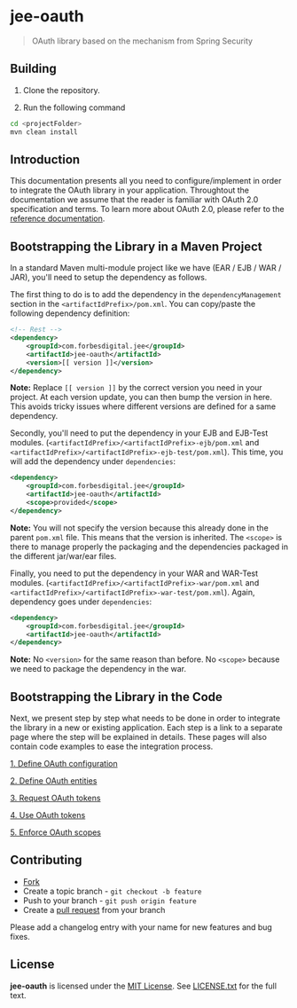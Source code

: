 # jee-oauth

> OAuth library based on the mechanism from Spring Security

## Building

1. Clone the repository.

2. Run the following command

```bash
cd <projectFolder>
mvn clean install
```

## Introduction

This documentation presents all you need to configure/implement in order to integrate the OAuth library in your application. Throughtout the documentation we assume that the reader is familiar with OAuth 2.0 specification and terms. To learn more about OAuth 2.0, please refer to the <a href="http://tools.ietf.org/html/rfc6749" target="_blank">reference documentation</a>.

## Bootstrapping the Library in a Maven Project

In a standard Maven multi-module project like we have (EAR / EJB / WAR / JAR), you'll need to setup the dependency as
follows.

The first thing to do is to add the dependency in the `dependencyManagement` section in the `<artifactIdPrefix>/pom.xml`.
You can copy/paste the following dependency definition:

```xml
<!-- Rest -->
<dependency>
	<groupId>com.forbesdigital.jee</groupId>
	<artifactId>jee-oauth</artifactId>
	<version>[[ version ]]</version>
</dependency>
```

**Note:** Replace `[[ version ]]` by the correct version you need in your project. At each version update, you can then
bump the version in here. This avoids tricky issues where different versions are defined for a same dependency.

Secondly, you'll need to put the dependency in your EJB and EJB-Test modules. (`<artifactIdPrefix>/<artifactIdPrefix>-ejb/pom.xml`
and `<artifactIdPrefix>/<artifactIdPrefix>-ejb-test/pom.xml`). This time, you will add the dependency under
`dependencies`:

```xml
<dependency>
	<groupId>com.forbesdigital.jee</groupId>
	<artifactId>jee-oauth</artifactId>
	<scope>provided</scope>
</dependency>
```

**Note:** You will not specify the version because this already done in the parent `pom.xml` file. This means that the
version is inherited. The `<scope>` is there to manage properly the packaging and the dependencies packaged in the
different jar/war/ear files.

Finally, you need to put the dependency in your WAR and WAR-Test modules. (`<artifactIdPrefix>/<artifactIdPrefix>-war/pom.xml`
and `<artifactIdPrefix>/<artifactIdPrefix>-war-test/pom.xml`). Again, dependency goes under `dependencies`:

```xml
<dependency>
	<groupId>com.forbesdigital.jee</groupId>
	<artifactId>jee-oauth</artifactId>
</dependency>
```

**Note:** No `<version>` for the same reason than before. No `<scope>` because we need to package the dependency in the
war.

## Bootstrapping the Library in the Code

Next, we present step by step what needs to be done in order to integrate the library in a new or existing application. Each step is a link to a separate page where the step will be explained in details. These pages will also contain code examples to ease the integration process.


[1. Define OAuth configuration](doc/define-configuration.md)

[2. Define OAuth entities](doc/define-entities.md)

[3. Request OAuth tokens](doc/request-tokens.md)

[4. Use OAuth tokens](doc/use-tokens.md)

[5. Enforce OAuth scopes](doc/enforce-scopes.md)

## Contributing

* [Fork](https://help.github.com/articles/fork-a-repo)
* Create a topic branch - `git checkout -b feature`
* Push to your branch - `git push origin feature`
* Create a [pull request](http://help.github.com/pull-requests/) from your branch

Please add a changelog entry with your name for new features and bug fixes.

## License

**jee-oauth** is licensed under the [MIT License](http://opensource.org/licenses/MIT).
See [LICENSE.txt](LICENSE.txt) for the full text.
